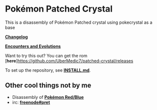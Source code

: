 # Pokémon Patched Crystal

This is a disassembly of Pokémon Patched crystal using pokecrystal as a base

[**Changelog**](ReadMe.txt)

[**Encounters and Evolutions**](Encounters&Evolutions.txt)

Want to try this out? You can get the rom [**here**]https://github.com/UberMedic7/patched-crystal/releases

To set up the repository, see [**INSTALL.md**](INSTALL.md).

## Other cool things not by me

* Disassembly of [**Pokémon Red/Blue**][pokered]
* irc: [**freenode#pret**][irc]

[pokered]: https://github.com/iimarckus/pokered
[irc]: https://kiwiirc.com/client/irc.freenode.net/?#pret
